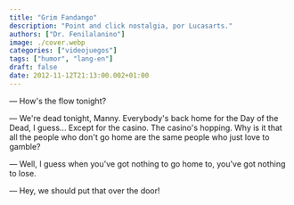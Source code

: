 ```yaml
---
title: "Grim Fandango"
description: "Point and click nostalgia, por Lucasarts."
authors: ["Dr. Fenilalanino"]
image: ./cover.webp
categories: ["videojuegos"]
tags: ["humor", "lang-en"]
draft: false
date: 2012-11-12T21:13:00.002+01:00
---
```


&mdash; How's the flow tonight?

&mdash; We're dead tonight, Manny. Everybody's back home for the Day of the Dead, I guess... Except for the casino. The casino's hopping. Why is it that all the people who don't go home are the same people who just love to gamble?

&mdash; Well, I guess when you've got nothing to go home to, you've got nothing to lose.

&mdash; Hey, we should put that over the door!
